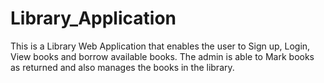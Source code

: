 # Library_Application
This is a Library Web Application that enables the user to Sign up, Login, View books and borrow available books. The admin is able to Mark books as returned and also manages the books in the library.
